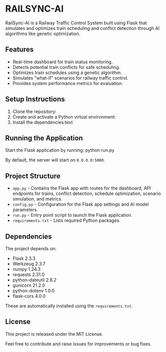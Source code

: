 # RAILSYNC-AI

RailSync-AI is a Railway Traffic Control System built using Flask that simulates and optimizes train scheduling and conflict detection through AI algorithms like genetic optimization.

## Features

- Real-time dashboard for train status monitoring.
- Detects potential train conflicts for safe scheduling.
- Optimizes train schedules using a genetic algorithm.
- Simulates "what-if" scenarios for railway traffic control.
- Provides system performance metrics for evaluation.

## Setup Instructions

1. Clone the repository:
2. Create and activate a Python virtual environment:
3. Install the dependencies:text

## Running the Application

Start the Flask application by running:
python run.py

By default, the server will start on `0.0.0.0:5000`.

## Project Structure

- `app.py` - Contains the Flask app with routes for the dashboard, API endpoints for trains, conflict detection, schedule optimization, scenario simulation, and metrics.
- `config.py` - Configuration for the Flask app settings and AI model parameters.
- `run.py` - Entry point script to launch the Flask application.
- `requirements.txt` - Lists required Python packages.

## Dependencies

The project depends on:
- Flask 2.3.3
- Werkzeug 2.3.7
- numpy 1.24.3
- requests 2.31.0
- python-dateutil 2.8.2
- gunicorn 21.2.0
- python-dotenv 1.0.0
- flask-cors 4.0.0

These are automatically installed using the `requirements.txt`.

## License

This project is released under the MIT License.


Feel free to contribute and raise issues for improvements or bug fixes.
